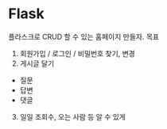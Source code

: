 # Flask

플라스크로 CRUD 할 수 있는 홈페이지 만들자.
목표
1. 회원가입 / 로그인 / 비밀번호 찾기, 변경
2. 게시글 달기
  - 질문
  - 답변
  - 댓글
3. 일일 조회수, 오는 사람 등 알 수 있게
